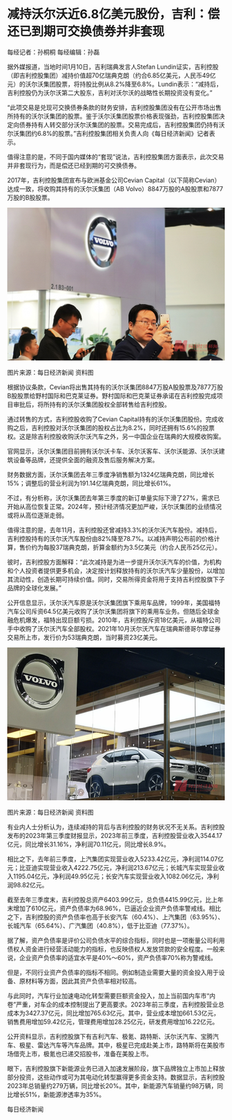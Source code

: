 # 减持沃尔沃近6.8亿美元股份，吉利：偿还已到期可交换债券并非套现

每经记者：孙桐桐 每经编辑：孙磊

据外媒报道，当地时间1月10日，吉利瑞典发言人Stefan
Lundin证实，吉利控股（即吉利控股集团）减持价值超70亿瑞典克朗（约合6.85亿美元，人民币49亿元）的沃尔沃集团股票，将持股比例从8.2%降至6.8%。Lundin表示：“减持后，吉利控股仍为沃尔沃第二大股东，吉利对沃尔沃的战略性长期投资没有变化。”

“此项交易是兑现可交换债券条款的财务安排，吉利控股集团没有在公开市场出售所持有的沃尔沃集团的股票。鉴于沃尔沃集团股票价格表现强劲，吉利控股集团决定向债券持有人转交部分沃尔沃集团的股票。交易完成后，吉利控股集团仍持有沃尔沃集团约6.8%的股票。”吉利控股集团相关负责人向《每日经济新闻》记者表示。

值得注意的是，不同于国内媒体的“套现”说法，吉利控股集团方面表示，此次交易并非套现行为，而是偿还已经到期的可交换债券。

2017年，吉利控股集团宣布与欧洲基金公司Cevian Capital（以下简称Cevian）达成一致，将收购其持有的沃尔沃集团（AB
Volvo）8847万股的A股股票和7877万股的B股股票。

![540c1b9a5b9600bf65f0d38cfdfe2828.jpg](https://raw.githubusercontent.com/qqhsx/qqnews_image/main/2024/01/15/减持沃尔沃近6.8亿美元股份，吉利：偿还已到期可交换债券并非套现/540c1b9a5b9600bf65f0d38cfdfe2828.jpg)

图片来源：每日经济新闻 资料图

根据协议条款，Cevian将出售其持有的沃尔沃集团8847万股A股股票及7877万股B股股票给野村国际和巴克莱证券。野村国际和巴克莱证券承诺在吉利控股完成项目审批后，将所持有的沃尔沃集团股权全部转售给吉利控股。

通过转售的方式，吉利控股收购了Cevian
Capital持有的沃尔沃集团股份。完成收购之后，吉利控股对沃尔沃集团的股权占比为8.2%，同时还拥有15.6%的投票权。这是除吉利控股收购沃尔沃汽车之外，另一中国企业在瑞典的大规模收购案。

官网显示，沃尔沃集团目前拥有沃尔沃卡车、沃尔沃客车、沃尔沃能源、沃尔沃建筑设备等品牌，还提供全面的融资及售后服务解决方案。

财务数据方面，沃尔沃集团去年三季度净销售额为1324亿瑞典克朗，同比增长15%；调整后的营业利润为191.14亿瑞典克朗，同比增长61%。

不过，有分析称，沃尔沃集团去年第三季度的新订单量实际下滑了27%，需求已开始从高位恢复正常。2024年，预计经济情况更加严峻，沃尔沃集团的业绩情况或将从高位逐渐走弱。

值得注意的是，去年11月，吉利控股还曾减持3.3%的沃尔沃汽车股份。减持后，吉利控股持有的沃尔沃汽车股份由82%降至78.7%。以减持声明公布前的价格计算，售价约为每股37瑞典克朗，折算金额约为3.5亿美元（约合人民币25亿元）。

彼时，吉利控股方面解释：“此次减持是为进一步提升沃尔沃汽车的价值，为机构和个人投资者提供更多机会，决定按计划释放持有的沃尔沃汽车少量股份，以增加其流动性，创造长期可持续价值。同时，交易所得资金将用于支持吉利控股旗下子品牌的全球化发展。”

公开信息显示，沃尔沃汽车原是沃尔沃集团旗下乘用车品牌，1999年，美国福特汽车公司斥资64.5亿美元收购了沃尔沃集团将旗下的乘用车业务。但随后全球金融危机爆发，福特出现巨额亏损。2010年，吉利控股斥资18亿美元，从福特公司手中收购了沃尔沃汽车全部股权。2021年10月沃尔沃汽车在瑞典斯德哥尔摩证券交易所上市，发行价为53瑞典克朗，当时募资23亿美元。

![813ca4bfaca94cb04f4b07514cbcf5c5.jpg](https://raw.githubusercontent.com/qqhsx/qqnews_image/main/2024/01/15/减持沃尔沃近6.8亿美元股份，吉利：偿还已到期可交换债券并非套现/813ca4bfaca94cb04f4b07514cbcf5c5.jpg)

图片来源：每日经济新闻 资料图

有业内人士分析认为，连续减持的背后与吉利控股的财务状况不无关系。吉利控股发布的2023年第三季度财报显示，2023年前三季度，吉利控股营业收入3544.17亿元，同比增长31.16%，净利润70.11亿元，同比增长8.9%。

相比之下，去年前三季度，上汽集团实现营业收入5233.42亿元，净利润114.07亿元；比亚迪实现营业收入4222.75亿元，净利润213.67亿元；长城汽车实现营业收入1195.04亿元，净利润49.95亿元；长安汽车实现营业收入1082.06亿元，净利润98.82亿元。

截至去年三季度末，吉利控股总资产6403.99亿元，总负债4415.99亿元，比上年末增加了610亿元，资产负债率为68.96%，已逼近企业资产负债率警戒线。相比之下，吉利控股的资产负债率也高于长安汽车（60.4%）、上汽集团（63.95%）、长城汽车（65.64%）、广汽集团（40.8%），低于比亚迪（77.37%）。

据了解，资产负债率是评价公司负债水平的综合指标，同时也是一项衡量公司利用债权人资金进行经营活动能力的指标，也反映债权人发放贷款的安全程度。一般来说，企业资产负债率的适宜水平是40%～60%，资产负债率70%称为警戒线。

但是，不同行业资产负债率的指标不相同。例如制造业需要大量的资金投入用于设备、原材料等方面，因此其资产负债率相对较高。

与此同时，汽车行业加速电动化转型需要巨额资金投入，加上当前国内车市“内卷”严重，对车企的成本控制提出了更高要求。2023年前三季度，吉利控股营业总成本为3427.37亿元，同比增加765.63亿元。其中，营业成本增加661.53亿元，销售费用增加59.42亿元，管理费用增加28.25亿元，研发费用增加16.22亿元。

公开资料显示，吉利控股旗下有吉利汽车、极氪、路特斯、沃尔沃汽车、宝腾汽车、极星、雷达汽车等汽车品牌。其中，极星已完成赴美上市，路特斯将在美股市场借壳上市，极氪也已递交招股书，准备在美股上市。

眼下，吉利控股旗下新能源业务已进入加速发展阶段，旗下品牌独立上市加上释放部分投资，这些动作或可为其电动化转型赢得更多资金支持。数据显示，吉利控股2023年总销量约279万辆，同比增长20%。其中，新能源汽车销量约98万辆，同比增长51%，新能源渗透率为35%。

每日经济新闻

